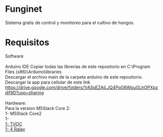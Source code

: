 # Funginet
Sistema gratis de control y monitoreo para el cultivo de hongos.
# Requisitos
Software<br>
<br>
Arduino IDE
Copiar todas las librerias de este repositorio en C:\Program Files (x86)\Arduino\libraries<br>
Descargar el archivo main de la carpeta arduino de este repositorio.<br>
Descargar la app para cellular de este link https://drive.google.com/drive/folders/1rASsEZAjLJQ4PqG6WquGLhOPXpzdif9D?usp=sharing<br>
<br>
Hardware:<br>
Para la version M5Stack Core 2:<br>
1- M5Stack Core2<br>
1- <a href="https://m5stack.com/products/env-ii-unit?_pos=2&_sid=770980b33&_ss=r" ENV II><br>
1- TVOC<br>
1- 4 Ralay<br>

